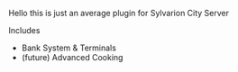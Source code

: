 Hello this is just an average plugin for Sylvarion City Server

Includes
- Bank System & Terminals
- (future) Advanced Cooking

